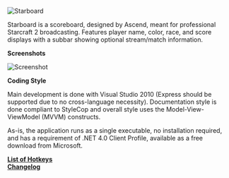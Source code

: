 ![Starboard](http://ascendtv.com/starboard/starboardBlackText.png)

Starboard is a scoreboard, designed by Ascend, meant for professional Starcraft 2 broadcasting. Features player name, color, race, and score displays with a subbar showing optional stream/match information.

**Screenshots**

![Screenshot](http://ascendtv.com/starboard/Scoreboard.png)

**Coding Style**

Main development is done with Visual Studio 2010 (Express should be supported due to no cross-language necessity). Documentation style is done compliant to StyleCop and overall style uses the Model-View-ViewModel (MVVM) constructs.

As-is, the application runs as a single executable, no installation required, and has a requirement of .NET 4.0 Client Profile, available as a free download from Microsoft.

**[List of Hotkeys](https://github.com/ascendedguard/starboard-sc2/wiki/Hotkeys)**<br/>
**[Changelog](https://github.com/ascendedguard/starboard-sc2/wiki/Changelog)**